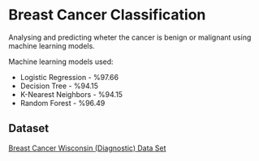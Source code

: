 # Breast Cancer Classification
Analysing and predicting wheter the cancer is benign or malignant using machine learning models.

Machine learning models used:
- Logistic Regression - %97.66
- Decision Tree - %94.15
- K-Nearest Neighbors - %94.15
- Random Forest - %96.49

## Dataset
[Breast Cancer Wisconsin (Diagnostic) Data Set](https://archive.ics.uci.edu/ml/datasets/breast+cancer+wisconsin+(diagnostic))
